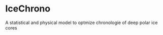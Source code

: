 IceChrono
=========

A statistical and physical model to optmize chronologie of deep polar ice cores
